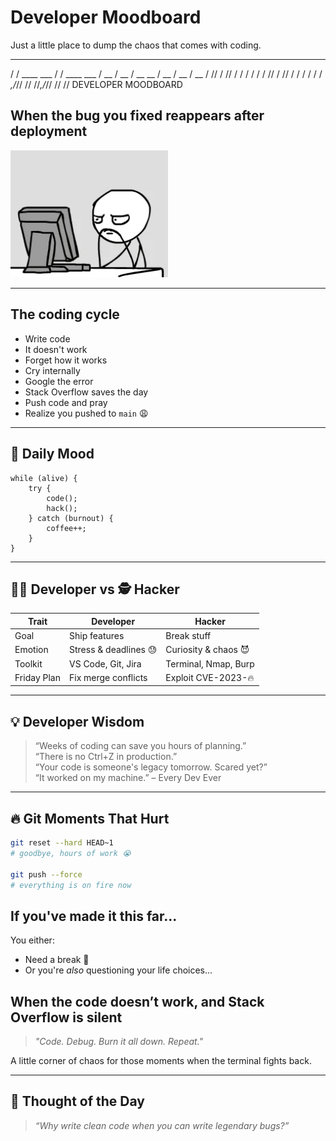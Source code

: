 
#  Developer Moodboard

Just a little place to dump the chaos that comes with coding.

  __                    __              

/ / ____ ___ / / ____ ___
/ __ / __ / __ __ \/ __ / __ \/ __
/ // / // / / / / / / // / // / / / / / /
_,/_// // //_,/_// // //
DEVELOPER MOODBOARD


## When the bug you fixed reappears after deployment

<img src="./assets/meme.gif" width="50%" />

---

## The coding cycle

- Write code
- It doesn't work
- Forget how it works
- Cry internally
- Google the error
- Stack Overflow saves the day
- Push code and pray
- Realize you pushed to `main` 😩

---


## 👀 Daily Mood

```
while (alive) {
    try {
        code();
        hack();
    } catch (burnout) {
        coffee++;
    }
}
```


---

## 👨‍💻 Developer vs 🕵️ Hacker

| Trait            | Developer                         | Hacker                            |
|------------------|-----------------------------------|------------------------------------|
| Goal             | Ship features                     | Break stuff                        |
| Emotion          | Stress & deadlines 😓             | Curiosity & chaos 😈              |
| Toolkit          | VS Code, Git, Jira                | Terminal, Nmap, Burp              |
| Friday Plan      | Fix merge conflicts               | Exploit CVE-2023-🔥               |

---

## 💡 Developer Wisdom

> “Weeks of coding can save you hours of planning.”  
> “There is no Ctrl+Z in production.”  
> “Your code is someone's legacy tomorrow. Scared yet?”  
> “It worked on my machine.” – Every Dev Ever  

---


## 🔥 Git Moments That Hurt

```bash
git reset --hard HEAD~1
# goodbye, hours of work 😭

git push --force
# everything is on fire now
```


## If you've made it this far...
You either:
- Need a break 🧠
- Or you're *also* questioning your life choices...



##  When the code doesn’t work, and Stack Overflow is silent

> *"Code. Debug. Burn it all down. Repeat."*

A little corner of chaos for those moments when the terminal fights back.

---



## 💬 Thought of the Day

> *“Why write clean code when you can write legendary bugs?”*


